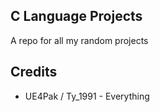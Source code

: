 ## C Language Projects

A repo for all my random projects

## Credits

- UE4Pak / Ty_1991 - Everything
